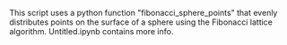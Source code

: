 
This script uses a python function "fibonacci_sphere_points" that evenly distributes points on the surface of a sphere using the Fibonacci lattice algorithm.
Untitled.ipynb contains more info.
